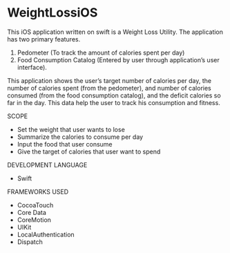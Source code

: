 # WeightLossiOS

This iOS application written on swift is a Weight Loss Utility. The application has two primary features.
1. Pedometer (To track the amount of calories spent per day)
2. Food Consumption Catalog (Entered by user through application’s user interface). 

This application shows the user’s target number of calories per day, the number of calories spent (from the pedometer), and number of calories consumed (from the food consumption catalog), and the deficit calories so far in the day. This data help the user to track his consumption and fitness.

SCOPE
- Set the weight that user wants to lose 
- Summarize the calories to consume per day 
- Input the food that user consume 
- Give the target of calories that user want to spend

DEVELOPMENT LANGUAGE
- Swift

FRAMEWORKS USED
- CocoaTouch
- Core Data
- CoreMotion
- UIKit
- LocalAuthentication
- Dispatch

